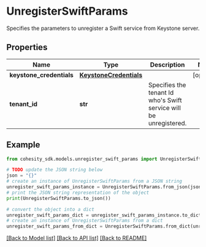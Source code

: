 # UnregisterSwiftParams

Specifies the parameters to unregister a Swift service from Keystone server.

## Properties

Name | Type | Description | Notes
------------ | ------------- | ------------- | -------------
**keystone_credentials** | [**KeystoneCredentials**](KeystoneCredentials.md) |  | [optional] 
**tenant_id** | **str** | Specifies the tenant Id who&#39;s Swift service will be unregistered. | 

## Example

```python
from cohesity_sdk.models.unregister_swift_params import UnregisterSwiftParams

# TODO update the JSON string below
json = "{}"
# create an instance of UnregisterSwiftParams from a JSON string
unregister_swift_params_instance = UnregisterSwiftParams.from_json(json)
# print the JSON string representation of the object
print(UnregisterSwiftParams.to_json())

# convert the object into a dict
unregister_swift_params_dict = unregister_swift_params_instance.to_dict()
# create an instance of UnregisterSwiftParams from a dict
unregister_swift_params_from_dict = UnregisterSwiftParams.from_dict(unregister_swift_params_dict)
```
[[Back to Model list]](../README.md#documentation-for-models) [[Back to API list]](../README.md#documentation-for-api-endpoints) [[Back to README]](../README.md)



